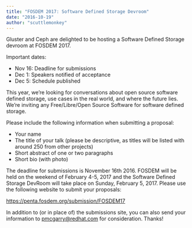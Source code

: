```yaml
---
title: "FOSDEM 2017: Software Defined Storage Devroom"
date: "2016-10-19"
author: "scuttlemonkey"
---
```


Gluster and Ceph are delighted to be hosting a Software Defined Storage devroom at FOSDEM 2017.

Important dates:

- Nov 16: Deadline for submissions
- Dec 1: Speakers notified of acceptance
- Dec 5: Schedule published

This year, we’re looking for conversations about open source software defined storage, use cases in the real world, and where the future lies. We’re inviting any Free/Libre/Open Source Software for software defined storage.

Please include the following information when submitting a proposal:

- Your name
- The title of your talk (please be descriptive, as titles will be listed with around 250 from other projects)
- Short abstract of one or two paragraphs
- Short bio (with photo)

The deadline for submissions is November 16th 2016. FOSDEM will be held on the weekend of February 4-5, 2017 and the Software Defined Storage DevRoom will take place on Sunday, February 5, 2017. Please use the following website to submit your proposals:

https://penta.fosdem.org/submission/FOSDEM17

In addition to (or in place of) the submissions site, you can also send your information to pmcgarry@redhat.com for consideration. Thanks!
